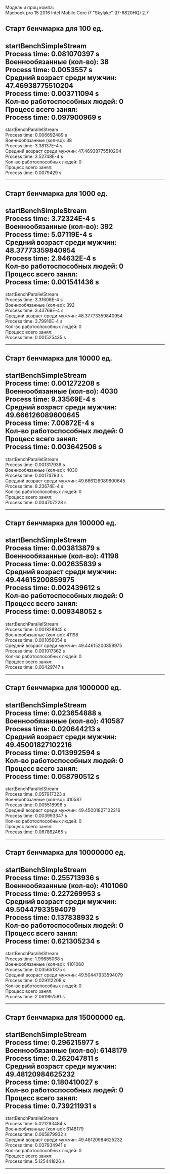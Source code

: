 
Модель и проц компа:\
Macbook pro 15 2016 Intel Mobile Core i7 "Skylake" (I7-6820HQ) 2.7

Старт бенчмарка для 100 ед.
-----
startBenchSimpleStream\
Process time: 0.081070397 s \
Военнообязанные (кол-во): 38\
Process time: 0.0053557 s\
Средний возраст среди мужчин: 47.46938775510204\
Process time: 0.003711094 s\
Кол-во работоспособных людей: 0\
Процесс всего занял: \
Process time: 0.097900969 s 
-----
startBenchParallelStream\
Process time: 0.006692489 s\
Военнообязанные (кол-во): 38\
Process time: 3.38137E-4 s\
Средний возраст среди мужчин: 47.46938775510204\
Process time: 3.52748E-4 s\
Кол-во работоспособных людей: 0\
Процесс всего занял: \
Process time: 0.0079429 s
**********************

Старт бенчмарка для 1000 ед.
-----
startBenchSimpleStream\
Process time: 3.72324E-4 s\
Военнообязанные (кол-во): 392\
Process time: 5.07119E-4 s\
Средний возраст среди мужчин: 48.37773359840954\
Process time: 2.94632E-4 s\
Кол-во работоспособных людей: 0\
Процесс всего занял: \
Process time: 0.001541436 s
-----
startBenchParallelStream\
Process time: 3.31606E-4 s\
Военнообязанные (кол-во): 392\
Process time: 3.43769E-4 s\
Средний возраст среди мужчин: 48.37773359840954\
Process time: 3.79916E-4 s\
Кол-во работоспособных людей: 0\
Процесс всего занял: \
Process time: 0.001525435 s
**********************

Старт бенчмарка для 10000 ед.
-----
startBenchSimpleStream\
Process time: 0.001272208 s\
Военнообязанные (кол-во): 4030\
Process time: 9.33569E-4 s\
Средний возраст среди мужчин: 49.666126089600645\
Process time: 7.00872E-4 s\
Кол-во работоспособных людей: 0\
Процесс всего занял: \
Process time: 0.003642506 s
-----
startBenchParallelStream\
Process time: 0.001317936 s\
Военнообязанные (кол-во): 4030\
Process time: 0.00174793 s\
Средний возраст среди мужчин: 49.666126089600645\
Process time: 8.23674E-4 s\
Кол-во работоспособных людей: 0\
Процесс всего занял: \
Process time: 0.004707228 s
**********************

Старт бенчмарка для 100000 ед.
-----
startBenchSimpleStream\
Process time: 0.003813879 s\
Военнообязанные (кол-во): 41198\
Process time: 0.002635839 s\
Средний возраст среди мужчин: 49.44615200859975\
Process time: 0.002439612 s\
Кол-во работоспособных людей: 0\
Процесс всего занял: \
Process time: 0.009348052 s
-----
startBenchParallelStream\
Process time: 0.001828945 s\
Военнообязанные (кол-во): 41198\
Process time: 0.001056054 s\
Средний возраст среди мужчин: 49.44615200859975\
Process time: 0.001017362 s\
Кол-во работоспособных людей: 0\
Процесс всего занял: \
Process time: 0.00429747 s
**********************

Старт бенчмарка для 1000000 ед.
-----
startBenchSimpleStream\
Process time: 0.023654888 s\
Военнообязанные (кол-во): 410587\
Process time: 0.020644213 s\
Средний возраст среди мужчин: 49.45001827102216\
Process time: 0.013992594 s\
Кол-во работоспособных людей: 0\
Процесс всего занял: \
Process time: 0.058790512 s
-----
startBenchParallelStream\
Process time: 0.057917323 s\
Военнообязанные (кол-во): 410587\
Process time: 0.005518996 s\
Средний возраст среди мужчин: 49.45001827102216\
Process time: 0.003993347 s\
Кол-во работоспособных людей: 0\
Процесс всего занял: \
Process time: 0.067862465 s
**********************

Старт бенчмарка для 10000000 ед.
-----
startBenchSimpleStream\
Process time: 0.255713936 s\
Военнообязанные (кол-во): 4101060\
Process time: 0.227269953 s\
Средний возраст среди мужчин: 49.50447933594079\
Process time: 0.137838932 s\
Кол-во работоспособных людей: 0\
Процесс всего занял: \
Process time: 0.621305234 s
-----
startBenchParallelStream\
Process time: 1.99685068 s\
Военнообязанные (кол-во): 4101060\
Process time: 0.035651375 s\
Средний возраст среди мужчин: 49.50447933594079\
Process time: 0.029112208 s\
Кол-во работоспособных людей: 0\
Процесс всего занял: \
Process time: 2.061997581 s
**********************

Старт бенчмарка для 15000000 ед.
-----
startBenchSimpleStream\
Process time: 0.296215977 s\
Военнообязанные (кол-во): 6148179\
Process time: 0.262047811 s\
Средний возраст среди мужчин: 49.48120984625232\
Process time: 0.180410027 s\
Кол-во работоспособных людей: 0\
Процесс всего занял: \
Process time: 0.739211931 s
-----
startBenchParallelStream\
Process time: 5.021293484 s\
Военнообязанные (кол-во): 6148179\
Process time: 0.065879932 s\
Средний возраст среди мужчин: 49.48120984625232\
Process time: 0.037934941 s\
Кол-во работоспособных людей: 0\
Процесс всего занял: \
Process time: 5.125441826 s
**********************

